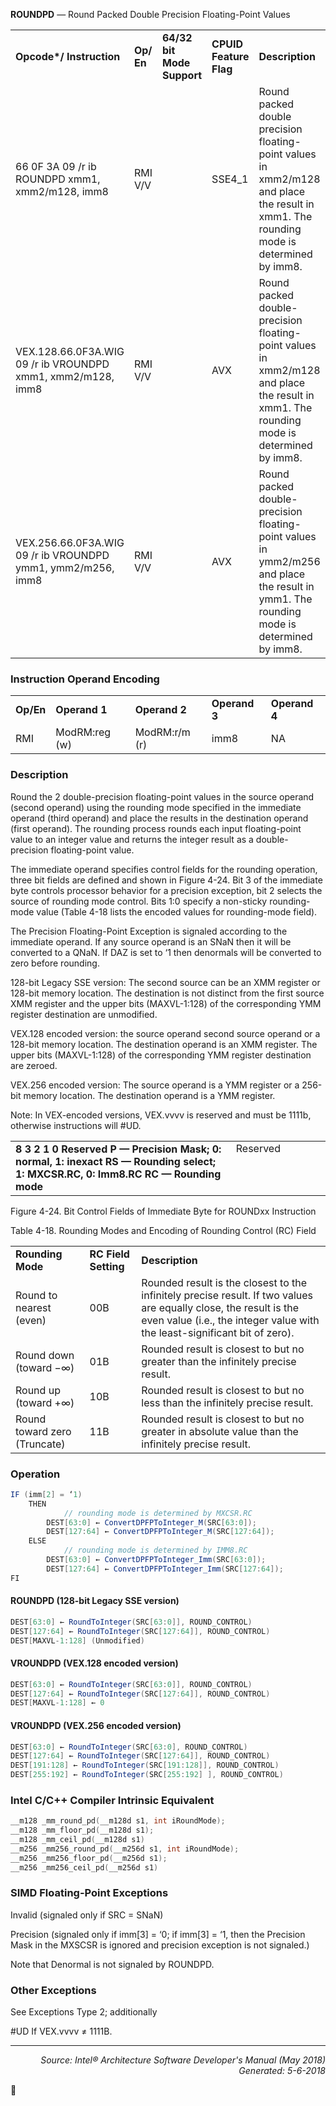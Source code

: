 <b>ROUNDPD</b> —  Round Packed Double Precision Floating-Point Values
<table>
	<tr>
		<td><b>Opcode*/ Instruction</b></td>
		<td><b>Op/ En</b></td>
		<td><b>64/32 bit Mode Support</b></td>
		<td><b>CPUID Feature Flag</b></td>
		<td><b>Description</b></td>
	</tr>
	<tr>
		<td>66 0F 3A 09 /r ib ROUNDPD xmm1, xmm2/m128, imm8</td>
		<td>RMI V/V</td>
		<td></td>
		<td>SSE4_1</td>
		<td>Round packed double precision floating-point values in xmm2/m128 and place the result in xmm1. The rounding mode is determined by imm8.</td>
	</tr>
	<tr>
		<td>VEX.128.66.0F3A.WIG 09 /r ib VROUNDPD xmm1, xmm2/m128, imm8</td>
		<td>RMI V/V</td>
		<td></td>
		<td>AVX</td>
		<td>Round packed double-precision floating-point values in xmm2/m128 and place the result in xmm1. The rounding mode is determined by imm8.</td>
	</tr>
	<tr>
		<td>VEX.256.66.0F3A.WIG 09 /r ib VROUNDPD ymm1, ymm2/m256, imm8</td>
		<td>RMI V/V</td>
		<td></td>
		<td>AVX</td>
		<td>Round packed double-precision floating-point values in ymm2/m256 and place the result in ymm1. The rounding mode is determined by imm8.</td>
	</tr>
</table>


### Instruction Operand Encoding
<table>
	<tr>
		<td><b>Op/En</b></td>
		<td><b>Operand 1</b></td>
		<td><b>Operand 2</b></td>
		<td><b>Operand 3</b></td>
		<td><b>Operand 4</b></td>
	</tr>
	<tr>
		<td>RMI</td>
		<td>ModRM:reg (w)</td>
		<td>ModRM:r/m (r)</td>
		<td>imm8</td>
		<td>NA</td>
	</tr>
</table>


### Description
Round the 2 double-precision floating-point values in the source operand (second operand) using the rounding
mode specified in the immediate operand (third operand) and place the results in the destination operand (first
operand). The rounding process rounds each input floating-point value to an integer value and returns the integer
result as a double-precision floating-point value.

The immediate operand specifies control fields for the rounding operation, three bit fields are defined and shown in
Figure 4-24. Bit 3 of the immediate byte controls processor behavior for a precision exception, bit 2 selects the
source of rounding mode control. Bits 1:0 specify a non-sticky rounding-mode value (Table 4-18 lists the encoded
values for rounding-mode field).

The Precision Floating-Point Exception is signaled according to the immediate operand. If any source operand is an
SNaN then it will be converted to a QNaN. If DAZ is set to ‘1 then denormals will be converted to zero before
rounding.

128-bit Legacy SSE version: The second source can be an XMM register or 128-bit memory location. The destination
 is not distinct from the first source XMM register and the upper bits (MAXVL-1:128) of the corresponding YMM
register destination are unmodified.

VEX.128 encoded version: the source operand second source operand or a 128-bit memory location. The destination
 operand is an XMM register. The upper bits (MAXVL-1:128) of the corresponding YMM register destination are
zeroed.

VEX.256 encoded version: The source operand is a YMM register or a 256-bit memory location. The destination
operand is a YMM register.

Note: In VEX-encoded versions, VEX.vvvv is reserved and must be 1111b, otherwise instructions will \#UD.
<table>
	<tr>
		<td colspan=9 rowspan=6><b>8 3 2 1 0 Reserved P — Precision Mask; 0: normal, 1: inexact RS — Rounding select; 1: MXCSR.RC, 0: Imm8.RC RC — Rounding mode</b></td>
	</tr>
	<tr>
		<td>Reserved</td>
		<td colspan=2></td>
		<td colspan=2></td>
		<td colspan=2></td>
	</tr>
	<tr>
		<td colspan=2 rowspan=2></td>
		<td colspan=2 rowspan=3></td>
		<td colspan=2 rowspan=4></td>
	</tr>
	<tr>
	</tr>
	<tr>
	</tr>
	<tr>
	</tr>
</table>

Figure 4-24.  Bit Control Fields of Immediate Byte for ROUNDxx Instruction

Table 4-18.  Rounding Modes and Encoding of Rounding Control (RC) Field
<table>
	<tr>
		<td><b>Rounding Mode</b></td>
		<td><b>RC Field Setting</b></td>
		<td><b>Description</b></td>
	</tr>
	<tr>
		<td>Round to nearest (even)</td>
		<td>00B</td>
		<td>Rounded result is the closest to the infinitely precise result. If two values are equally close, the result is the even value (i.e., the integer value with the least-significant bit of zero).</td>
	</tr>
	<tr>
		<td>Round down (toward −∞)</td>
		<td>01B</td>
		<td>Rounded result is closest to but no greater than the infinitely precise result.</td>
	</tr>
	<tr>
		<td>Round up (toward +∞)</td>
		<td>10B</td>
		<td>Rounded result is closest to but no less than the infinitely precise result.</td>
	</tr>
	<tr>
		<td>Round toward zero (Truncate)</td>
		<td>11B</td>
		<td>Rounded result is closest to but no greater in absolute value than the infinitely precise result.</td>
	</tr>
</table>


### Operation

```java
IF (imm[2] = ‘1) 
    THEN 
            // rounding mode is determined by MXCSR.RC 
        DEST[63:0] ← ConvertDPFPToInteger_M(SRC[63:0]);
        DEST[127:64] ← ConvertDPFPToInteger_M(SRC[127:64]);
    ELSE
            // rounding mode is determined by IMM8.RC
        DEST[63:0] ← ConvertDPFPToInteger_Imm(SRC[63:0]);
        DEST[127:64] ← ConvertDPFPToInteger_Imm(SRC[127:64]);
FI
```
#### ROUNDPD (128-bit Legacy SSE version)
```java
DEST[63:0] ← RoundToInteger(SRC[63:0]], ROUND_CONTROL)
DEST[127:64] ← RoundToInteger(SRC[127:64]], ROUND_CONTROL)
DEST[MAXVL-1:128] (Unmodified)
```
#### VROUNDPD (VEX.128 encoded version)
```java
DEST[63:0] ← RoundToInteger(SRC[63:0]], ROUND_CONTROL)
DEST[127:64] ← RoundToInteger(SRC[127:64]], ROUND_CONTROL)
DEST[MAXVL-1:128] ← 0
```
#### VROUNDPD (VEX.256 encoded version)
```java
DEST[63:0] ← RoundToInteger(SRC[63:0], ROUND_CONTROL)
DEST[127:64] ← RoundToInteger(SRC[127:64]], ROUND_CONTROL)
DEST[191:128] ← RoundToInteger(SRC[191:128]], ROUND_CONTROL)
DEST[255:192] ← RoundToInteger(SRC[255:192] ], ROUND_CONTROL)
```
### Intel C/C++ Compiler Intrinsic Equivalent
```c
__m128 _mm_round_pd(__m128d s1, int iRoundMode);
__m128 _mm_floor_pd(__m128d s1);
__m128 _mm_ceil_pd(__m128d s1)
__m256 _mm256_round_pd(__m256d s1, int iRoundMode);
__m256 _mm256_floor_pd(__m256d s1);
__m256 _mm256_ceil_pd(__m256d s1)
```
### SIMD Floating-Point Exceptions
Invalid (signaled only if SRC = SNaN)

Precision (signaled only if imm[3] = ‘0; if imm[3] = ‘1, then the Precision Mask in the MXSCSR is ignored and precision
 exception is not signaled.)

Note that Denormal is not signaled by ROUNDPD.

### Other Exceptions

See Exceptions Type 2; additionally
<p>#UD
If VEX.vvvv ≠ 1111B.

 --- 
<p align="right"><i>Source: Intel® Architecture Software Developer's Manual (May 2018)<br>Generated: 5-6-2018</i></p>

